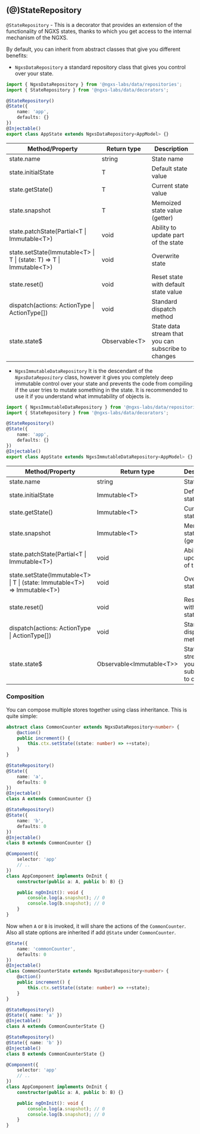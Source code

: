 ## (@)StateRepository

`@StateRepository` - This is a decorator that provides an extension of the functionality of NGXS states, thanks to which
you get access to the internal mechanism of the NGXS.

By default, you can inherit from abstract classes that give you different benefits:

-   `NgxsDataRepository` a standard repository class that gives you control over your state.

```ts
import { NgxsDataRepository } from '@ngxs-labs/data/repositories';
import { StateRepository } from '@ngxs-labs/data/decorators';

@StateRepository()
@State({
    name: 'app',
    defaults: {}
})
@Injectable()
export class AppState extends NgxsDataRepository<AppModel> {}
```

| Method/Property                                                                                 | Return type         | Description                                         |
| ----------------------------------------------------------------------------------------------- | ------------------- | --------------------------------------------------- |
| state.name                                                                                      | string              | State name                                          |
| state.initialState                                                                              | T                   | Default state value                                 |
| state.getState()                                                                                | T                   | Current state value                                 |
| state.snapshot                                                                                  | T                   | Memoized state value (getter)                       |
| state.patchState(Partial&lt;T &verbar; Immutable&lt;T&gt;)                                      | void                | Ability to update part of the state                 |
| state.setState(Immutable&lt;T> &verbar; T &verbar; (state: T) => T &verbar; Immutable&lt;T&gt;) | void                | Overwrite state                                     |
| state.reset()                                                                                   | void                | Reset state with default state value                |
| dispatch(actions: ActionType &verbar; ActionType[])                                             | void                | Standard dispatch method                            |
| state.state\$                                                                                   | Observable&lt;T&gt; | State data stream that you can subscribe to changes |

-   `NgxsImmutableDataRepository` It is the descendant of the _`NgxsDataRepository`_ class, however it gives you
    completely deep immutable control over your state and prevents the code from compiling if the user tries to mutate
    something in the state. It is recommended to use it if you understand what immutability of objects is.

```ts
import { NgxsImmutableDataRepository } from '@ngxs-labs/data/repositories';
import { StateRepository } from '@ngxs-labs/data/decorators';

@StateRepository()
@State({
    name: 'app',
    defaults: {}
})
@Injectable()
export class AppState extends NgxsImmutableDataRepository<AppModel> {}
```

| Method/Property                                                                                       | Return type                          | Description                                         |
| ----------------------------------------------------------------------------------------------------- | ------------------------------------ | --------------------------------------------------- |
| state.name                                                                                            | string                               | State name                                          |
| state.initialState                                                                                    | Immutable&lt;T&gt;                   | Default state value                                 |
| state.getState()                                                                                      | Immutable&lt;T&gt;                   | Current state value                                 |
| state.snapshot                                                                                        | Immutable&lt;T&gt;                   | Memoized state value (getter)                       |
| state.patchState(Partial&lt;T &verbar; Immutable&lt;T&gt;)                                            | void                                 | Ability to update part of the state                 |
| state.setState(Immutable&lt;T> &verbar; T &verbar; (state: Immutable&lt;T&gt;) => Immutable&lt;T&gt;) | void                                 | Overwrite state                                     |
| state.reset()                                                                                         | void                                 | Reset state with default state value                |
| dispatch(actions: ActionType &verbar; ActionType[])                                                   | void                                 | Standard dispatch method                            |
| state.state\$                                                                                         | Observable&lt;Immutable&lt;T&gt;&gt; | State data stream that you can subscribe to changes |

### Composition

You can compose multiple stores together using class inheritance. This is quite simple:

```ts
abstract class CommonCounter extends NgxsDataRepository<number> {
    @action()
    public increment() {
        this.ctx.setState((state: number) => ++state);
    }
}

@StateRepository()
@State({
    name: 'a',
    defaults: 0
})
@Injectable()
class A extends CommonCounter {}

@StateRepository()
@State({
    name: 'b',
    defaults: 0
})
@Injectable()
class B extends CommonCounter {}

@Component({
    selector: 'app'
    // ..
})
class AppComponent implements OnInit {
    constructor(public a: A, public b: B) {}

    public ngOnInit(): void {
        console.log(a.snapshot); // 0
        console.log(b.snapshot); // 0
    }
}
```

Now when `A` or `B` is invoked, it will share the actions of the `CommonCounter`. Also all state options are inherited
if add `@State` under `CommonCounter`.

```ts
@State({
    name: 'commonCounter',
    defaults: 0
})
@Injectable()
class CommonCounterState extends NgxsDataRepository<number> {
    @action()
    public increment() {
        this.ctx.setState((state: number) => ++state);
    }
}

@StateRepository()
@State({ name: 'a' })
@Injectable()
class A extends CommonCounterState {}

@StateRepository()
@State({ name: 'b' })
@Injectable()
class B extends CommonCounterState {}

@Component({
    selector: 'app'
    // ..
})
class AppComponent implements OnInit {
    constructor(public a: A, public b: B) {}

    public ngOnInit(): void {
        console.log(a.snapshot); // 0
        console.log(b.snapshot); // 0
    }
}
```

